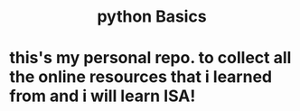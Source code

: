 <h1 align = "center">python Basics</h1>

# this's my personal repo. to collect all the online resources that i learned from and i will learn ISA!
